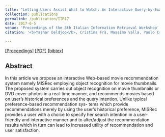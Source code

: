 ```yaml
---
title: "Letting Users Assist What to Watch: An Interactive Query-by-Example Movie Recommendation System"
collection: publications
permalink: /publication/IIR17
date: 2017-6-5
venue: 'Proceedings of the 8th Italian Information Retrieval Workshop'
citation: '<b>Yashar Deldjoo</b>, Cristina Frà, Massimo Valla, Paolo Cremonesi<i> Proceedings of the 8th Italian Information Retrieval Workshop </i><b>(IIR 2017)</b>.'

---
```


[[Proceedings]](http://ceur-ws.org/Vol-1911/) [[PDF]](http://ceur-ws.org/Vol-1911/10.pdf)  [[bibtex]](https://github.com/yasdel/yasdel.github.io/tree/master/_publications/IIR2017.bib)



## Abstract

In this article we propose an interactive Web-based movie recommendation system namely MISRec employing object recognition for movie thumbnails. The proposed system carries out object recognition on movie thumbnails or DVD cover-photos in a real-time manner, and recommends movies based on user’s historical preferences and the query intention. Unlike typical preference-based recommendation sys- tems which provide recommendations merely by using the user’s historical preference, MISRec provides a user with a choice to specify her search intention in a user-friendly and interactive manner and to alter/adjust the recommendation results which in turn can lead to increased utility of recommendation and user satisfaction.
